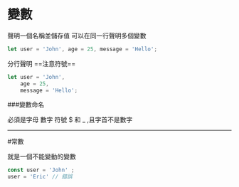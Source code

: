 # 變數

聲明一個名稱並儲存值
可以在同一行聲明多個變數

```js {.line-numbers}
let user = 'John', age = 25, message = 'Hello';
```

分行聲明 ==注意符號==

```js {.line-numbers}
let user = 'John',
    age = 25,
    message = 'Hello';
```

###變數命名

必須是字母 數字 符號 $ 和 _ ,且字首不是數字

---
#常數

就是一個不能變動的變數

```js {.line-numbers}
const user = 'John' ;
user = 'Eric' // 錯誤
```
